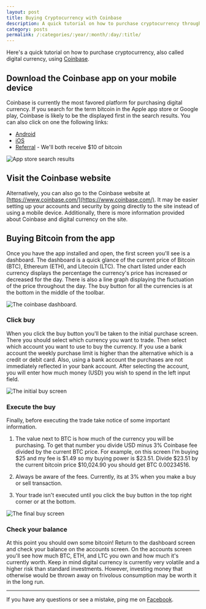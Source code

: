 ```yaml
---
layout: post
title: Buying Cryptocurrency with Coinbase 
description: A quick tutorial on how to purchase cryptocurrency through coinbase.
category: posts
permalink: /:categories/:year/:month/:day/:title/
---
```


Here's a quick tutorial on how to purchase cryptocurrency, also called digital currency, using [Coinbase].

## Download the Coinbase app on your mobile device

Coinbase is currently the most favored platform for purchasing digital currency. If you search for the term bitcoin in the Apple app store or Google play, Coinbase is likely to be the displayed first in the search results. You can also click on one the following links:

- [Android]
- [iOS]
- [Referral] - We'll both receive $10 of bitcoin

![App store search results](/images/2017/11/29/IMG_0852.PNG)

## Visit the Coinbase website

Alternatively, you can also go to the Coinbase website at [https://www.coinbase.com/](https://www.coinbase.com/). It may be easier setting up your accounts and security by going directly to the site instead of using a mobile device. Additionally, there is more information provided about Coinbase and digital currency on the site.

## Buying Bitcoin from the app

Once you have the app installed and open, the first screen you'll see is a dashboard. The dashboard is a quick glance of the current price of Bitcoin (BTC), Ethereum (ETH), and Litecoin (LTC). The chart listed under each currency displays the percentage the currency's price has increased or decreased for the day. There is also a line graph displaying the fluctuation of the price throughout the day. The buy button for all the currencies is at the bottom in the middle of the toolbar.

![The coinbase dashboard.](/images/2017/11/29/IMG_0849.PNG)

### Click buy

When you click the buy button you'll be taken to the initial purchase screen. There you should select which currency you want to trade. Then select which account you want to use to buy the currency. If you use a bank account the weekly purchase limit is higher than the alternative which is a credit or debit card. Also, using a bank account the purchases are not immediately reflected in your bank account. After selecting the account, you will enter how much money (USD) you wish to spend in the left input field.

![The initial buy screen](/images/2017/11/29/IMG_0850.PNG)

### Execute the buy

Finally, before executing the trade take notice of some important information. 

1) The value next to BTC is how much of the currency you will be purchasing. To get that number you divide USD minus 3% Coinbase fee divided by the current BTC price. For example, on this screen I'm buying $25 and my fee is $1.49 so my buying power is $23.51. Divide $23.51 by the current bitcoin price $10,024.90 you should get BTC 0.00234516.

2) Always be aware of the fees. Currently, its at 3% when you make a buy or sell transaction.

3) Your trade isn't executed until you click the buy button in the top right corner or at the bottom. 

![The final buy screen](/images/2017/11/29/IMG_0851.PNG)

### Check your balance

At this point you should own some bitcoin! Return to the dashboard screen and check your balance on the accounts screen. On the accounts screen you'll see how much BTC, ETH, and LTC you own and how much it's currently worth. Keep in mind digital currency is currently very volatile and a higher risk than standard investments. However, investing money that otherwise would be thrown away on frivolous consumption may be worth it in the long run.  

---

If you have any questions or see a mistake, ping me on [Facebook](https://www.facebook.com/johnathan.howard.jr).

[coinbase]: https://www.coinbase.com/
[android]: https://play.google.com/store/apps/details?id=com.coinbase.android&hl=en
[iOS]: https://itunes.apple.com/us/app/coinbase-buy-bitcoin-more/id886427730?mt=8
[referral]: https://www.coinbase.com/join/5950ea0de06d7b0abcf8c2d2
